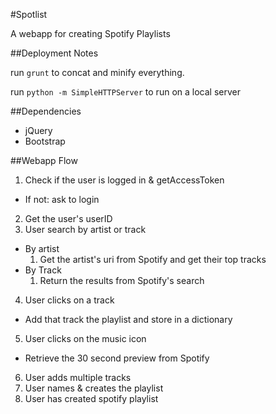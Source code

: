 #Spotlist

A webapp for creating Spotify Playlists

##Deployment Notes

run `grunt` to concat and minify everything.

run `python -m SimpleHTTPServer` to run on a local server

##Dependencies

* jQuery
* Bootstrap

##Webapp Flow
1. Check if the user is logged in & getAccessToken
  * If not: ask to login
2. Get the user's userID
3. User search by artist or track
  * By artist
    1. Get the artist's uri from Spotify and get their top tracks
  * By Track
    1. Return the results from Spotify's search
4. User clicks on a track
  * Add that track the playlist and store in a dictionary
5. User clicks on the music icon
  * Retrieve the 30 second preview from Spotify
6. User adds multiple tracks
7. User names & creates the playlist
8. User has created spotify playlist
